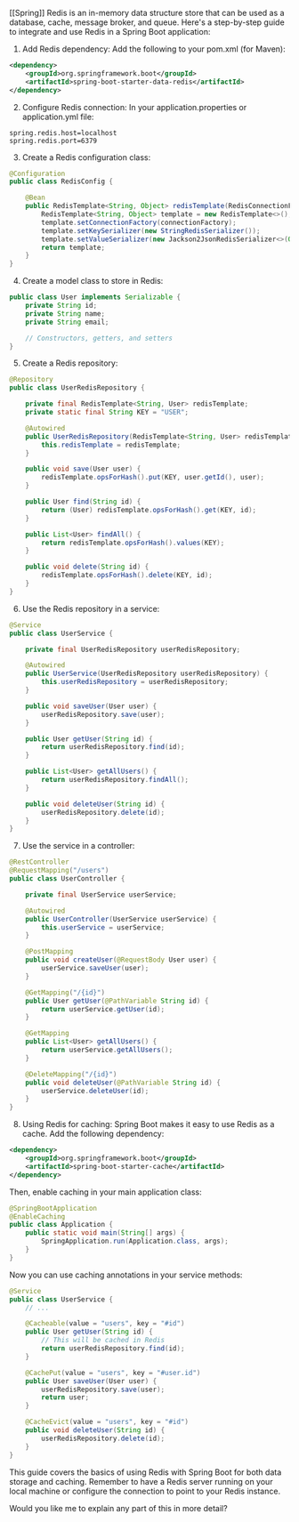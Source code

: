 [[Spring]]
Redis is an in-memory data structure store that can be used as a database, cache, message broker, and queue. Here's a step-by-step guide to integrate and use Redis in a Spring Boot application:

1. Add Redis dependency:
   Add the following to your pom.xml (for Maven):

```xml
<dependency>
    <groupId>org.springframework.boot</groupId>
    <artifactId>spring-boot-starter-data-redis</artifactId>
</dependency>
```

2. Configure Redis connection:
   In your application.properties or application.yml file:

```properties
spring.redis.host=localhost
spring.redis.port=6379
```

3. Create a Redis configuration class:

```java
@Configuration
public class RedisConfig {

    @Bean
    public RedisTemplate<String, Object> redisTemplate(RedisConnectionFactory connectionFactory) {
        RedisTemplate<String, Object> template = new RedisTemplate<>();
        template.setConnectionFactory(connectionFactory);
        template.setKeySerializer(new StringRedisSerializer());
        template.setValueSerializer(new Jackson2JsonRedisSerializer<>(Object.class));
        return template;
    }
}
```

4. Create a model class to store in Redis:

```java
public class User implements Serializable {
    private String id;
    private String name;
    private String email;

    // Constructors, getters, and setters
}
```

5. Create a Redis repository:

```java
@Repository
public class UserRedisRepository {

    private final RedisTemplate<String, User> redisTemplate;
    private static final String KEY = "USER";

    @Autowired
    public UserRedisRepository(RedisTemplate<String, User> redisTemplate) {
        this.redisTemplate = redisTemplate;
    }

    public void save(User user) {
        redisTemplate.opsForHash().put(KEY, user.getId(), user);
    }

    public User find(String id) {
        return (User) redisTemplate.opsForHash().get(KEY, id);
    }

    public List<User> findAll() {
        return redisTemplate.opsForHash().values(KEY);
    }

    public void delete(String id) {
        redisTemplate.opsForHash().delete(KEY, id);
    }
}
```

6. Use the Redis repository in a service:

```java
@Service
public class UserService {

    private final UserRedisRepository userRedisRepository;

    @Autowired
    public UserService(UserRedisRepository userRedisRepository) {
        this.userRedisRepository = userRedisRepository;
    }

    public void saveUser(User user) {
        userRedisRepository.save(user);
    }

    public User getUser(String id) {
        return userRedisRepository.find(id);
    }

    public List<User> getAllUsers() {
        return userRedisRepository.findAll();
    }

    public void deleteUser(String id) {
        userRedisRepository.delete(id);
    }
}
```

7. Use the service in a controller:

```java
@RestController
@RequestMapping("/users")
public class UserController {

    private final UserService userService;

    @Autowired
    public UserController(UserService userService) {
        this.userService = userService;
    }

    @PostMapping
    public void createUser(@RequestBody User user) {
        userService.saveUser(user);
    }

    @GetMapping("/{id}")
    public User getUser(@PathVariable String id) {
        return userService.getUser(id);
    }

    @GetMapping
    public List<User> getAllUsers() {
        return userService.getAllUsers();
    }

    @DeleteMapping("/{id}")
    public void deleteUser(@PathVariable String id) {
        userService.deleteUser(id);
    }
}
```

8. Using Redis for caching:
   Spring Boot makes it easy to use Redis as a cache. Add the following dependency:

```xml
<dependency>
    <groupId>org.springframework.boot</groupId>
    <artifactId>spring-boot-starter-cache</artifactId>
</dependency>
```

Then, enable caching in your main application class:

```java
@SpringBootApplication
@EnableCaching
public class Application {
    public static void main(String[] args) {
        SpringApplication.run(Application.class, args);
    }
}
```

Now you can use caching annotations in your service methods:

```java
@Service
public class UserService {
    // ...

    @Cacheable(value = "users", key = "#id")
    public User getUser(String id) {
        // This will be cached in Redis
        return userRedisRepository.find(id);
    }

    @CachePut(value = "users", key = "#user.id")
    public User saveUser(User user) {
        userRedisRepository.save(user);
        return user;
    }

    @CacheEvict(value = "users", key = "#id")
    public void deleteUser(String id) {
        userRedisRepository.delete(id);
    }
}
```

This guide covers the basics of using Redis with Spring Boot for both data storage and caching. Remember to have a Redis server running on your local machine or configure the connection to point to your Redis instance.

Would you like me to explain any part of this in more detail?